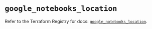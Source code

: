 # `google_notebooks_location`

Refer to the Terraform Registry for docs: [`google_notebooks_location`](https://registry.terraform.io/providers/hashicorp/google-beta/6.11.1/docs/resources/google_notebooks_location).
